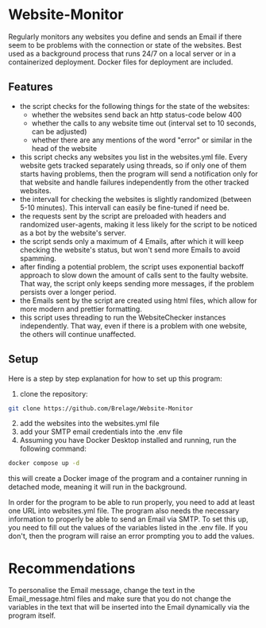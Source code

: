 # Website-Monitor
Regularly monitors any websites you define and sends an Email if there seem to be problems with the connection or state of the websites.
Best used as a background process that runs 24/7 on a local server or in a containerized deployment. Docker files for deployment are included.

## Features
- the script checks for the following things for the state of the websites:
    - whether the websites send back an http status-code below 400
    - whether the calls to any website time out (interval set to 10 seconds, can be adjusted)
    - whether there are any mentions of the word "error" or similar in the head of the website
- this script checks any websites you list in the websites.yml file. Every website gets tracked separately using threads, so if only one of them starts having problems, then the program will send a notification only for that website and handle failures independently from the other tracked websites.
- the intervall for checking the websites is slightly randomized (between 5-10 minutes). This intervall can easily be fine-tuned if need be. 
- the requests sent by the script are preloaded with headers and randomized user-agents, making it less likely for the script to be noticed as a bot by the website's server. 
- the script sends only a maximum of 4 Emails, after which it will keep checking the website's status, but won't send more Emails to avoid spamming.
- after finding a potential problem, the script uses exponential backoff approach to slow down the amount of calls sent to the faulty website. That way, the script only keeps sending more messages, if the problem persists over a longer period.
- the Emails sent by the script are created using html files, which allow for more modern and prettier formatting. 
- this script uses threading to run the WebsiteChecker instances independently. That way, even if there is a problem with one website, the others will continue unaffected.


## Setup
Here is a step by step explanation for how to set up this program:
1. clone the repository: 
```bash
git clone https://github.com/Brelage/Website-Monitor
```
2. add the websites into the websites.yml file
3. add your SMTP email credentials into the .env file
4. Assuming you have Docker Desktop installed and running, run the following command: 
```bash 
docker compose up -d 
```
this will create a Docker image of the program and a container running in detached mode, meaning it will run in the background.


In order for the program to be able to run properly, you need to add at least one URL into websites.yml file. 
The program also needs the necessary information to properly be able to send an Email via SMTP. To set this up, you need to fill out the values of the variables listed in the .env file. If you don't, then the program will raise an error prompting you to add the values.


# Recommendations
To personalise the Email message, change the text in the Email_message.html files and make sure that you do not change the variables in the text that will be inserted into the Email dynamically via the program itself.
